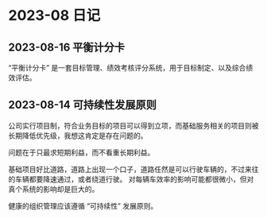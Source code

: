 <!---
markmeta_title: 2023-08 日记
markmeta_author: 斜风
markmeta_date: 2023-08-14
markmeta_categories: 日记
markmeta_tags: 日记
-->

# 2023-08 日记


## 2023-08-16 平衡计分卡

 “平衡计分卡” 是一套目标管理、绩效考核评分系统，用于目标制定、以及综合绩效评估。


## 2023-08-14 可持续性发展原则

公司实行项目制，符合业务目标的项目可以得到立项，而基础服务相关的项目则被长期降低优先级，我想这肯定是存在问题的。

问题在于只最求短期利益，而不看重长期利益。

基础项目好比道路，道路上出现一个口子，道路任然是可以行驶车辆的，不过来往的车辆都要降速通过，或者绕道行驶。
对每辆车效率的影响可能都很微小，但对真个系统的影响却是巨大的。

健康的组织管理应该遵循 “可持续性” 发展原则。
